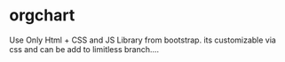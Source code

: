 # orgchart

Use Only Html + CSS and JS Library from bootstrap. its customizable via css and can be add to limitless branch....
